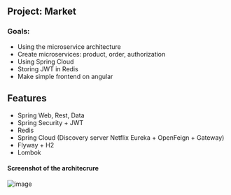 ## Project: Market
### Goals:
- Using the microservice architecture
- Сreate microservices: product, order, authorization
- Using Spring Cloud
- Storing JWT in Redis
- Make simple frontend on angular

## Features
- Spring Web, Rest, Data
- Spring Security + JWT
- Redis
- Spring Cloud (Discovery server Netflix Eureka + OpenFeign + Gateway)
- Flyway + H2
- Lombok


#### Screenshot of the architecrure
![image](https://user-images.githubusercontent.com/51756264/120798356-e9271500-c545-11eb-98f2-7f184b1759c9.png)

